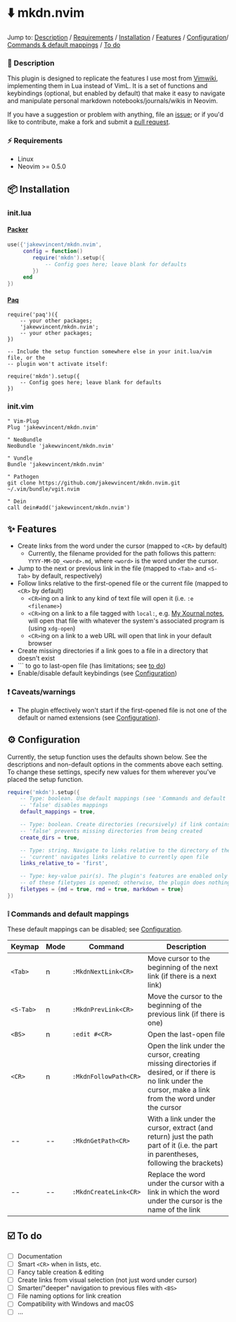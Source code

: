 # ⬇️ mkdn.nvim

Jump to: [Description](#-description) / [Requirements](#-requirements) / [Installation](#-installation) / [Features](#-features) / [Configuration](#%EF%B8%8F-configuration)/ [Commands & default mappings](#-commands-and-default-mappings) / [To do](#%EF%B8%8F-to-do)

### 📝 Description

This plugin is designed to replicate the features I use most from [Vimwiki](https://github.com/vimwiki/vimwiki), implementing them in Lua instead of VimL. It is a set of functions and keybindings (optional, but enabled by default) that make it easy to navigate and manipulate personal markdown notebooks/journals/wikis in Neovim.

If you have a suggestion or problem with anything, file an [issue](https://github.com/jakewvincent/mkdn.nvim/issues); or if you'd like to contribute, make a fork and submit a [pull request](https://github.com/jakewvincent/mkdn.nvim/pulls).

### ⚡ Requirements

* Linux
* Neovim >= 0.5.0

## 📦 Installation

### init.lua
#### [Packer](https://github.com/wbthomason/packer.nvim)
```lua
use({'jakewvincent/mkdn.nvim',
     config = function()
        require('mkdn').setup({
            -- Config goes here; leave blank for defaults
        })
     end
})
```

#### [Paq](https://github.com/savq/paq-nvim)
```
require('paq')({
    -- your other packages;
    'jakewvincent/mkdn.nvim';
    -- your other packages;
})

-- Include the setup function somewhere else in your init.lua/vim file, or the
-- plugin won't activate itself:

require('mkdn').setup({
    -- Config goes here; leave blank for defaults
})
```

### init.vim
```vim
" Vim-Plug
Plug 'jakewvincent/mkdn.nvim'

" NeoBundle
NeoBundle 'jakewvincent/mkdn.nvim'

" Vundle
Bundle 'jakewvincent/mkdn.nvim'

" Pathogen
git clone https://github.com/jakewvincent/mkdn.nvim.git ~/.vim/bundle/vgit.nvim

" Dein
call dein#add('jakewvincent/mkdn.nvim')
```

## ✨ Features

* Create links from the word under the cursor (mapped to `<CR>` by default)
    * Currently, the filename provided for the path follows this pattern: `YYYY-MM-DD_<word>.md`, where `<word>` is the word under the cursor.
* Jump to the next or previous link in the file (mapped to `<Tab>` and `<S-Tab>` by default, respectively)
* Follow links relative to the first-opened file or the current file (mapped to `<CR>` by default)
    * `<CR>`ing on a link to any kind of text file will open it (i.e. `:e <filename>`)
    * `<CR>`ing on a link to a file tagged with `local:`, e.g. [My Xournal notes](local:notes.xopp), will open that file with whatever the system's associated program is (using `xdg-open`)
    * `<CR>`ing on a link to a web URL will open that link in your default browser
* Create missing directories if a link goes to a file in a directory that doesn't exist
* `<BS>`` to go to last-open file (has limitations; see [to do](#%EF%B8%8F-to-do))
* Enable/disable default keybindings (see [Configuration](#%EF%B8%8F-configuration))

### ❗ Caveats/warnings

* The plugin effectively won't start if the first-opened file is not one of the default or named extensions (see [Configuration](#%EF%B8%8F-configuration)).

## ⚙️ Configuration

Currently, the setup function uses the defaults shown below. See the descriptions and non-default options in the comments above each setting. To change these settings, specify new values for them wherever you've placed the setup function.

```lua
require('mkdn').setup({
    -- Type: boolean. Use default mappings (see '❕Commands and default mappings').
    -- 'false' disables mappings
    default_mappings = true,        

    -- Type: boolean. Create directories (recursively) if link contains a missing directory.
    -- 'false' prevents missing directories from being created
    create_dirs = true,             

    -- Type: string. Navigate to links relative to the directory of the first-opened file.
    -- 'current' navigates links relative to currently open file
    links_relative_to = 'first',    

    -- Type: key-value pair(s). The plugin's features are enabled only when one
    -- of these filetypes is opened; otherwise, the plugin does nothing.
    filetypes = {md = true, rmd = true, markdown = true}
})
```

### ❕ Commands and default mappings

These default mappings can be disabled; see [Configuration](#%EF%B8%8F-configuration).

| Keymap    | Mode | Command               | Description                                                                                                                                                  |
|---------- | ---- | --------------------- | ------------------------------------------------------------------------------------------------------------------------------------------------------------ |
| `<Tab>`   | n    | `:MkdnNextLink<CR>`   | Move cursor to the beginning of the next link (if there is a next link)                                                                                      |
| `<S-Tab>` | n    | `:MkdnPrevLink<CR>`   | Move the cursor to the beginning of the previous link (if there is one)                                                                                      |
| `<BS>`    | n    | `:edit #<CR>`         | Open the last-open file                                                                                                                                      |
| `<CR>`    | n    | `:MkdnFollowPath<CR>` | Open the link under the cursor, creating missing directories if desired, or if there is no link under the cursor, make a link from the word under the cursor |
| --        | --   | `:MkdnGetPath<CR>`    | With a link under the cursor, extract (and return) just the path part of it (i.e. the part in parentheses, following the brackets)                           |
| --        | --   | `:MkdnCreateLink<CR>` | Replace the word under the cursor with a link in which the word under the cursor is the name of the link                                                     |



## ☑️ To do

* [ ] Documentation
* [ ] Smart `<CR>` when in lists, etc.
* [ ] Fancy table creation & editing
* [ ] Create links from visual selection (not just word under cursor)
* [ ] Smarter/"deeper" navigation to previous files with `<BS>`
* [ ] File naming options for link creation
* [ ] Compatibility with Windows and macOS
* [ ] ...
